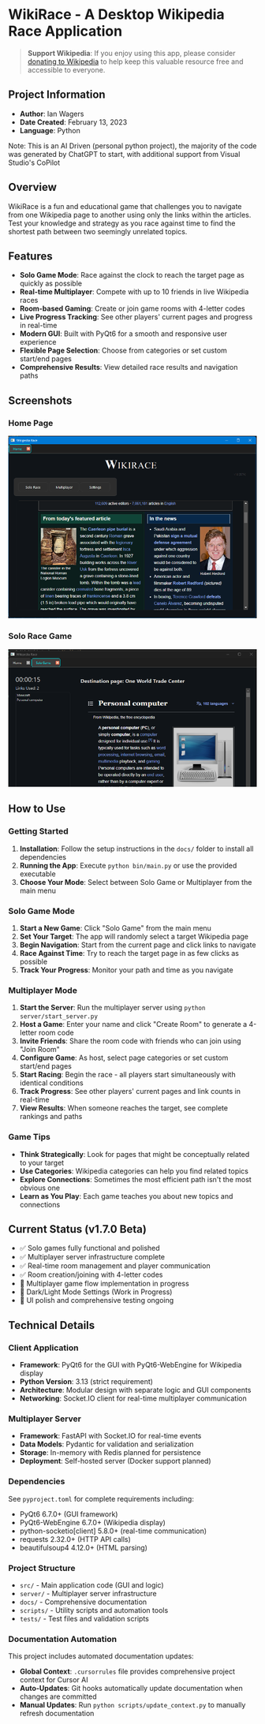 # WikiRace - A Desktop Wikipedia Race Application

> **Support Wikipedia**: If you enjoy using this app, please consider [donating to Wikipedia](https://donate.wikimedia.org/w/index.php) to help keep this valuable resource free and accessible to everyone.

## Project Information

- **Author**: Ian Wagers
- **Date Created**: February 13, 2023
- **Language**: Python

Note: This is an AI Driven (personal python project), the majority of the code was generated by ChatGPT to start, with additional support from Visual Studio's CoPilot

## Overview

WikiRace is a fun and educational game that challenges you to navigate from one Wikipedia page to another using only the links within the articles. Test your knowledge and strategy as you race against time to find the shortest path between two seemingly unrelated topics.

## Features

- **Solo Game Mode**: Race against the clock to reach the target page as quickly as possible
- **Real-time Multiplayer**: Compete with up to 10 friends in live Wikipedia races
- **Room-based Gaming**: Create or join game rooms with 4-letter codes
- **Live Progress Tracking**: See other players' current pages and progress in real-time
- **Modern GUI**: Built with PyQt6 for a smooth and responsive user experience
- **Flexible Page Selection**: Choose from categories or set custom start/end pages
- **Comprehensive Results**: View detailed race results and navigation paths

## Screenshots

### Home Page
![Home Page](images/HomePage_Beta1u6.png)

### Solo Race Game
![Solo Race Game](images/SoloRacePage_Beta1u6.png)

## How to Use

### Getting Started

1. **Installation**: Follow the setup instructions in the `docs/` folder to install all dependencies
2. **Running the App**: Execute `python bin/main.py` or use the provided executable
3. **Choose Your Mode**: Select between Solo Game or Multiplayer from the main menu

### Solo Game Mode

1. **Start a New Game**: Click "Solo Game" from the main menu
2. **Set Your Target**: The app will randomly select a target Wikipedia page
3. **Begin Navigation**: Start from the current page and click links to navigate
4. **Race Against Time**: Try to reach the target page in as few clicks as possible
5. **Track Your Progress**: Monitor your path and time as you navigate

### Multiplayer Mode

1. **Start the Server**: Run the multiplayer server using `python server/start_server.py`
2. **Host a Game**: Enter your name and click "Create Room" to generate a 4-letter room code
3. **Invite Friends**: Share the room code with friends who can join using "Join Room"
4. **Configure Game**: As host, select page categories or set custom start/end pages
5. **Start Racing**: Begin the race - all players start simultaneously with identical conditions
6. **Track Progress**: See other players' current pages and link counts in real-time
7. **View Results**: When someone reaches the target, see complete rankings and paths

### Game Tips

- **Think Strategically**: Look for pages that might be conceptually related to your target
- **Use Categories**: Wikipedia categories can help you find related topics
- **Explore Connections**: Sometimes the most efficient path isn't the most obvious one
- **Learn as You Play**: Each game teaches you about new topics and connections


## Current Status (v1.7.0 Beta)

- ✅ Solo games fully functional and polished
- ✅ Multiplayer server infrastructure complete
- ✅ Real-time room management and player communication
- ✅ Room creation/joining with 4-letter codes
- 🔄 Multiplayer game flow implementation in progress
- 🔄 Dark/Light Mode Settings (Work in Progress)
- 🔄 UI polish and comprehensive testing ongoing

## Technical Details

### Client Application
- **Framework**: PyQt6 for the GUI with PyQt6-WebEngine for Wikipedia display
- **Python Version**: 3.13 (strict requirement)
- **Architecture**: Modular design with separate logic and GUI components
- **Networking**: Socket.IO client for real-time multiplayer communication

### Multiplayer Server
- **Framework**: FastAPI with Socket.IO for real-time events
- **Data Models**: Pydantic for validation and serialization
- **Storage**: In-memory with Redis planned for persistence
- **Deployment**: Self-hosted server (Docker support planned)

### Dependencies
See `pyproject.toml` for complete requirements including:
- PyQt6 6.7.0+ (GUI framework)
- PyQt6-WebEngine 6.7.0+ (Wikipedia display)
- python-socketio[client] 5.8.0+ (real-time communication)
- requests 2.32.0+ (HTTP API calls)
- beautifulsoup4 4.12.0+ (HTML parsing)

### Project Structure
- `src/` - Main application code (GUI and logic)
- `server/` - Multiplayer server infrastructure
- `docs/` - Comprehensive documentation
- `scripts/` - Utility scripts and automation tools
- `tests/` - Test files and validation scripts

### Documentation Automation
This project includes automated documentation updates:
- **Global Context**: `.cursorrules` file provides comprehensive project context for Cursor AI
- **Auto-Updates**: Git hooks automatically update documentation when changes are committed
- **Manual Updates**: Run `python scripts/update_context.py` to manually refresh documentation

